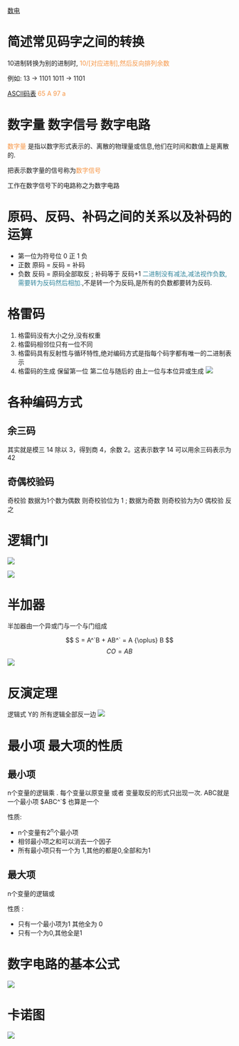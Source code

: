 [数电](assets/数电经典面试题121问.pdf)

# 简述常见码字之间的转换
10进制转换为别的进制时, <font color="#f79646">10/[对应进制],然后反向排列余数</font>

例如: 13 -> 1101    1011 -> 1101

[ASCII码表](assets/Pasted%20image%2020231024151928.png)   <font color="#f79646">65 A 97 a</font>

# 数字量 数字信号 数字电路
<font color="#f79646">数字量</font> 是指以数字形式表示的、离散的物理量或信息,他们在时间和数值上是离散的.

把表示数字量的信号称为<font color="#f79646">数字信号</font>

工作在数字信号下的电路称之为数字电路

# 原码、反码、补码之间的关系以及补码的运算

- 第一位为符号位 0 正 1 负
- 正数 原码 = 反码 = 补码
- 负数 反码 = 原码全部取反 ; 补码等于 反码+1
<font color="#31859b">二进制没有减法,减法视作负数,需要转为反码然后相加.</font>,不是转一个为反码,是所有的负数都要转为反码.

# 格雷码

1. 格雷码没有大小之分,没有权重
2. 格雷码相邻位只有一位不同
3. 格雷码具有反射性与循环特性,绝对编码方式是指每个码字都有唯一的二进制表示
4. 格雷码的生成  保留第一位 第二位与随后的 由上一位与本位异或生成
![](assets/截图_20231024154151.png)


# 各种编码方式

## 余三码
其实就是模三
14 除以 3，得到商 4，余数 2。这表示数字 14 可以用余三码表示为 42


## 奇偶校验码
奇校验
数据为1个数为偶数 则奇校验位为 1 ; 数据为奇数 则奇校验为为0
偶校验 反之

# 逻辑门l
![](assets/截图_20231024155905.png)

![](assets/截图_20231024155951.png)

# 半加器
半加器由一个异或门与一个与门组成

$$
S = A^`B + AB^` = A {\oplus} B 
$$
$$CO = AB$$
![](assets/截图_20231024160820.png)

# 反演定理
逻辑式 Y的 所有逻辑全部反一边
![](assets/截图_20231024161115.png)

# 最小项 最大项的性质

## 最小项

n个变量的逻辑乘 . 每个变量以原变量 或者 变量取反的形式只出现一次.
ABC就是一个最小项  $ABC^`$  也算是一个

性质:
- n个变量有$2^n$个最小项
- 相邻最小项之和可以消去一个因子
- 所有最小项只有一个为 1,其他的都是0,全部和为1

## 最大项
n个变量的逻辑或

性质 : 
 - 只有一个最小项为1 其他全为 0
 - 只有一个为0,其他全是1

# 数字电路的基本公式
![](assets/截图_20231026162803.png)

# 卡诺图
![](assets/截图_20231026173008.png)